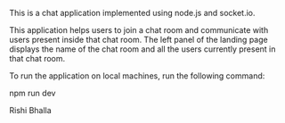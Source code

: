 This is a chat application implemented using node.js and socket.io. 

This application helps users to join a chat room and communicate with users present inside that chat room. The left panel of the landing page displays the name of the chat room and all the users currently present in that chat room.

To run the application on local machines, run the following command:

npm run dev


Rishi Bhalla